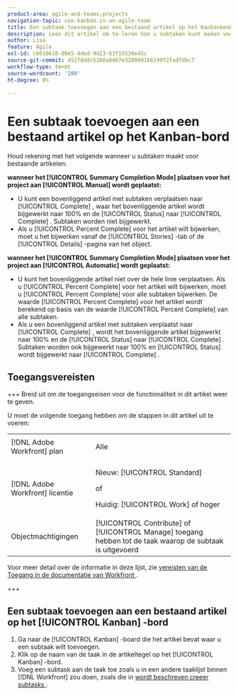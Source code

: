 ```yaml
---
product-area: agile-and-teams;projects
navigation-topic: use-kanban-in-an-agile-team
title: Een subtaak toevoegen aan een bestaand artikel op het Kanbankenbord
description: Lees dit artikel om te leren hoe u subtaken kunt maken voor bestaande artikelen op de Kanban-board.
author: Lisa
feature: Agile
exl-id: c6610616-80e5-4ded-9d23-63f15536e45c
source-git-commit: 452f8ddc5268a0d67e32090d166199f2fad7dbc7
workflow-type: tm+mt
source-wordcount: '289'
ht-degree: 0%

---
```


# Een subtaak toevoegen aan een bestaand artikel op het Kanban-bord

Houd rekening met het volgende wanneer u subtaken maakt voor bestaande artikelen:

**wanneer het [!UICONTROL Summary Completion Mode] plaatsen voor het project aan [!UICONTROL Manual] wordt geplaatst:**

* U kunt een bovenliggend artikel met subtaken verplaatsen naar [!UICONTROL Complete] , waar het bovenliggende artikel wordt bijgewerkt naar 100% en de [!UICONTROL Status] naar [!UICONTROL Complete] . Subtaken worden niet bijgewerkt.
* Als u [!UICONTROL Percent Complete] voor het artikel wilt bijwerken, moet u het bijwerken vanaf de [!UICONTROL Stories] -tab of de [!UICONTROL Details] -pagina van het object.

**wanneer het [!UICONTROL Summary Completion Mode] plaatsen voor het project aan [!UICONTROL Automatic] wordt geplaatst:**

* U kunt het bovenliggende artikel niet over de hele linie verplaatsen. Als u [!UICONTROL Percent Complete] voor het artikel wilt bijwerken, moet u [!UICONTROL Percent Complete] voor alle subtaken bijwerken. De waarde [!UICONTROL Percent Complete] voor het artikel wordt berekend op basis van de waarde [!UICONTROL Percent Complete] van alle subtaken.
* Als u een bovenliggend artikel met subtaken verplaatst naar [!UICONTROL Complete] , wordt het bovenliggende artikel bijgewerkt naar 100% en de [!UICONTROL Status] naar [!UICONTROL Complete] . Subtaken worden ook bijgewerkt naar 100% en [!UICONTROL Status] wordt bijgewerkt naar [!UICONTROL Complete] .

## Toegangsvereisten

+++ Breid uit om de toegangseisen voor de functionaliteit in dit artikel weer te geven.

U moet de volgende toegang hebben om de stappen in dit artikel uit te voeren:

<table style="table-layout:auto"> 
 <col> 
 </col> 
 <col> 
 </col> 
 <tbody> 
  <tr> 
   <td role="rowheader">[!DNL Adobe Workfront] plan</td> 
   <td> <p>Alle</p> </td> 
  </tr> 
  <tr> 
   <td role="rowheader">[!DNL Adobe Workfront] licentie</td> 
   <td> <p>Nieuw: [!UICONTROL Standard]</p> 
   of
   <p>Huidig: [!UICONTROL Work] of hoger</p> </td> 
  </tr>
  <tr> 
   <td role="rowheader">Objectmachtigingen</td> 
   <td>[!UICONTROL Contribute] of [!UICONTROL Manage] toegang hebben tot de taak waarop de subtaak is uitgevoerd</td> 
  </tr> 
 </tbody> 
</table>

Voor meer detail over de informatie in deze lijst, zie [ vereisten van de Toegang in de documentatie van Workfront ](/help/quicksilver/administration-and-setup/add-users/access-levels-and-object-permissions/access-level-requirements-in-documentation.md).

+++

## Een subtaak toevoegen aan een bestaand artikel op het [!UICONTROL Kanban] -bord

1. Ga naar de [!UICONTROL Kanban] -board die het artikel bevat waar u een subtaak wilt toevoegen.
1. Klik op de naam van de taak in de artikeltegel op het [!UICONTROL Kanban] -bord.
1. Voeg een subtask aan de taak toe zoals u in een andere taaklijst binnen [!DNL Workfront] zou doen, zoals die in [ wordt beschreven creeer subtasks ](../../manage-work/tasks/create-tasks/create-subtasks.md).
